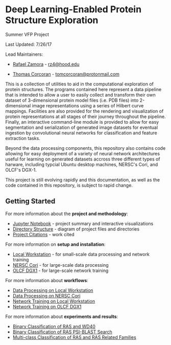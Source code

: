 # Deep Learning-Enabled Protein Structure Exploration

Summer VFP Project

Last Updated: 7/26/17

Lead Maintainers:

- [Rafael Zamora](https://github.com/rz4) - rz4@hood.edu

- [Thomas Corcoran](https://tjosc.github.io/) - tomcorcoran@protonmail.com

This is a collection of utilities to aid in the computational exploration of
protein structures. The programs contained here represent a data pipeline that
is intended to allow a user to easily collect and transform their own dataset of
3-dimensional protein model files (i.e. PDB files) into 2-dimensional
image representations using a series of Hilbert curve mappings. Facilities are
also provided for the rendering and visualization of protein representations at
all stages of their journey throughout the pipeline. Finally, an interactive
command-line module is provided to allow for easy segmentation and
serialization of generated image datasets for eventual ingestion by
convolutional neural networks for classification and feature extraction tasks.

Beyond the data processing components, this repository also contains code
allowing for easy deployment of a variety of neural network architectures
useful for learning on generated datasets accross three different types of harware,
including typcial Ubuntu desktop machines, NERSC's Cori, and OLCF's DGX-1.

This project is still evolving rapidly and this documentation, as well as the
code contained in this repository, is subject to rapid change.

## Getting Started

For more information about the **project and methodology**:

- [Jupyter Notebook](notebooks/Deep-Learning-Enabled-Protein-Structure-Exploration.ipynb) - project summary and interactive visualizations
- [Directory Structure](docs/directory_structure.md) - diagram of project files and directories
- [Project Citations](docs/project_citations.md) - work cited

For more information on **setup and installation**:

- [Local Workstation](docs/setup_local.md) - for small-scale data processing and network training
- [NERSC Cori](docs/setup_nersc.md) - for large-scale data processing
- [OLCF DGX1](docs/setup_olcf.md) - for large-scale network training

For more information about **workflows**:

- [Data Processing on Local Workstation](docs/processing_workflow_local.md)
- [Data Processing on NERSC Cori](docs/processing_workflow_nersc.md)
- [Network Training on Local Workstation](docs/training_workflow_local.md)
- [Network Training on OLCF DGX1](docs/training_workflow_olcf.md)

For more information about **experiments and results**:

- [Binary Classification of RAS and WD40](reports/experiments/binary_classification.md)
- [Binary Classification of RAS PSI-BLAST Search](reports/experiments/blast_classification.md)
- [Multi-class Classification of RAS and RAS Related Families](reports/experiments/multi_classification.md)
